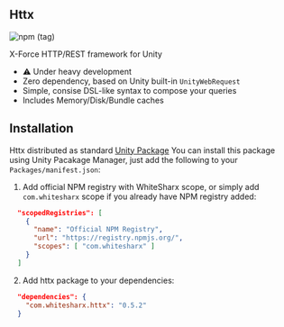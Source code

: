 ## Httx

![npm (tag)](https://img.shields.io/npm/v/com.whitesharx.httx/latest?color=green&logo=httx)

X-Force HTTP/REST framework for Unity

 - :warning: Under heavy development
 - Zero dependency, based on Unity built-in `UnityWebRequest`
 - Simple, consise DSL-like syntax to compose your queries
 - Includes Memory/Disk/Bundle caches


## Installation

Httx distributed as standard [Unity Package](https://docs.unity3d.com/Manual/PackagesList.html)
You can install this package using Unity Pacakage Manager, just add the
following to your `Packages/manifest.json`:

1. Add official NPM registry with WhiteSharx scope, or simply add `com.whitesharx` scope
if you already have NPM registry added:

```json
  "scopedRegistries": [
    {
      "name": "Official NPM Registry",
      "url": "https://registry.npmjs.org/",
      "scopes": [ "com.whitesharx" ]
    }
  ]
```

2. Add httx package to your dependencies:

```json
  "dependencies": {
    "com.whitesharx.httx": "0.5.2"
  }
```
